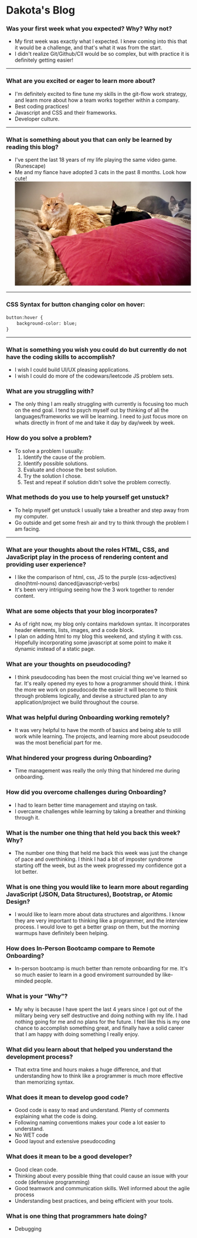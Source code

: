 # Dakota's Blog

### Was your first week what you expected? Why? Why not?

* My first week was exactly what I expected. I knew coming into this that it would be a challenge, and that's what it was from the start. 
* I didn't realize Git/Github/ClI would be so complex, but with practice it is definitely getting easier!

---

### What are you excited or eager to learn more about?
* I'm definitely excited to fine tune my skills in the git-flow work strategy, and learn more about how a team works together within a company.
* Best coding practices! 
* Javascript and CSS and their frameworks.
* Developer culture.

---

### What is something about you that can only be learned by reading this blog?
* I've spent the last 18 years of my life playing the same video game. (Runescape)
* Me and my fiance have adopted 3 cats in the past 8 months. Look how cute!
![My-Kittens](images/Kittens.jpg)

---

### CSS Syntax for button changing color on hover:
``` 
button:hover {
    background-color: blue;
}
```

----

### What is something you wish you could do but currently do not have the coding skills to accomplish?
* I wish I could build UI/UX pleasing applications. 
* I wish I could do more of the codewars/leetcode JS problem sets. 

### What are you struggling with?
* The only thing I am really struggling with currently is focusing too much on the end goal. I tend to psych myself out by thinking of all the languages/frameworks we will be learning. I need to just focus more on whats directly in front of me and take it day by day/week by week.

### How do you solve a problem?
* To solve a problem I usually:
    1. Identify the cause of the problem.
    2. Identify possible solutions.
    3. Evaluate and choose the best solution.
    4. Try the solution I chose.
    5. Test and repeat if solution didn't solve the problem correctly. 
    
### What methods do you use to help yourself get unstuck?
* To help myself get unstuck I usually take a breather and step away from my computer.
* Go outside and get some fresh air and try to think through the problem I am facing. 
 
----

### What are your thoughts about the roles HTML, CSS, and JavaScript play in the process of rendering content and providing user experience?
* I like the comparison of html, css, JS to the purple (css-adjectives) dino(html-nouns) danced(javascript-verbs)
* It's been very intriguing seeing how the 3 work together to render content.

### What are some objects that your blog incorporates?
* As of right now, my blog only contains markdown syntax. It incorporates header elements, lists, images, and a code block.
* I plan on adding html to my blog this weekend, and styling it with css. Hopefully incorporating some javascript at some point to make it dynamic instead of a static page. 

### What are your thoughts on pseudocoding?
* I think pseudocoding has been the most cruicial thing we've learned so far. It's really opened my eyes to how a programmer should think. I think the more we work on pseudocode the easier it will become to think through problems logically, and devise a structured plan to any application/project we build throughout the course.

### What was helpful during Onboarding working remotely?
* It was very helpful to have the month of basics and being able to still work while learning. The projects, and learning more about pseudocode was the most beneficial part for me. 
### What hindered your progress during Onboarding?
* Time management was really the only thing that hindered me during onboarding.

### How did you overcome challenges during Onboarding?
* I had to learn better time management and staying on task. 
* I overcame challenges while learning by taking a breather and thinking through it. 


### What is the number one thing that held you back this week? Why?
* The number one thing that held me back this week was just the change of pace and overthinking. I think I had a bit of imposter syndrome starting off the week, but as the week progressed my confidence got a lot better.

### What is one thing you would like to learn more about regarding JavaScript (JSON, Data Structures), Bootstrap, or Atomic Design?
* I would like to learn more about data structures and algorithms. I know they are very important to thinking like a programmer, and the interview process. I would love to get a better grasp on them, but the morning warmups have definitely been helping.
 
### How does In-Person Bootcamp compare to Remote Onboarding?
* In-person bootcamp is much better than remote onboarding for me. It's so much easier to learn in a good enviroment surrounded by like-minded people. 

### What is your “Why”?
* My why is because I have spent the last 4 years since I got out of the military being very self destructive and doing nothing with my life. I had nothing going for me and no plans for the future. I feel like this is my one chance to accomplish something great, and finally have a solid career that I am happy with doing something I really enjoy. 


### What did you learn about that helped you understand the development process?
- That extra time and hours makes a huge difference, and that understanding how to think like a programmer is much more effective than memorizing syntax.

### What does it mean to develop good code?
- Good code is easy to read and understand. Plenty of comments explaining what the code is doing.
- Following naming conventions makes your code a lot easier to understand.
- No WET code
- Good layout and extensive pseudocoding

### What does it mean to be a good developer?
- Good clean code.
- Thinking about every possible thing that could cause an issue with your code (defensive programming)
- Good teamwork and communication skills. Well informed about the agile process
- Understanding best practices, and being efficient with your tools.

### What is one thing that programmers hate doing?
- Debugging
